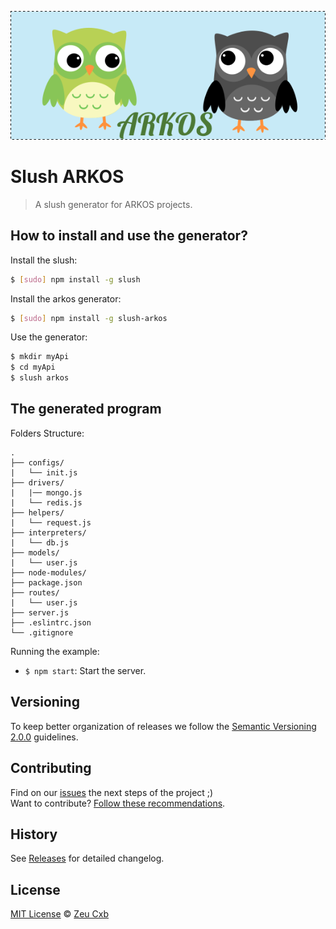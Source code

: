![Slush arkos Logo](https://github.com/ZeuCxb/slush-arkos/blob/master/logo.png)

# Slush ARKOS

> A slush generator for ARKOS projects.

## How to install and use the generator?

Install the slush:

```sh
$ [sudo] npm install -g slush
```

Install the arkos generator:

```sh
$ [sudo] npm install -g slush-arkos
```

Use the generator:

```sh
$ mkdir myApi
$ cd myApi
$ slush arkos
```

## The generated program

Folders Structure:

	.
	├── configs/
	|   └── init.js
	├── drivers/
	|   |── mongo.js
	|   └── redis.js
	├── helpers/
	|   └── request.js
	├── interpreters/
	|   └── db.js
	├── models/
	|   └── user.js
	├── node-modules/
	├── package.json
	├── routes/
	|   └── user.js
	├── server.js
	├── .eslintrc.json
	└── .gitignore

Running the example:

- `$ npm start`: Start the server.

## Versioning

To keep better organization of releases we follow the [Semantic Versioning 2.0.0](http://semver.org/) guidelines.

## Contributing

Find on our [issues](https://github.com/ZeuCxb/slush-arkos/issues/) the next steps of the project ;)
<br>
Want to contribute? [Follow these recommendations](https://github.com/ZeuCxb/slush-arkos/blob/master/CONTRIBUTING.md).

## History

See [Releases](https://github.com/ZeuCxb/slush-arkos/releases) for detailed changelog.

## License

[MIT License](https://github.com/ZeuCxb/slush-arkos/blob/master/LICENSE.md) © [Zeu Cxb](https://www.youtube.com/EuProgramadorOficial)